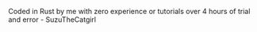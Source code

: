 Coded in Rust by me with zero experience or tutorials over 4 hours of trial and error - SuzuTheCatgirl
